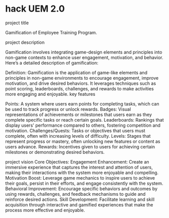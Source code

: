 # hack UEM 2.0
project title

Gamification of Employee Training Program.

project description

Gamification involves integrating game-design elements and principles into non-game contexts to enhance user engagement, motivation, and behavior. Here’s a detailed description of gamification:

Definition:
Gamification is the application of game-like elements and principles in non-game environments to encourage engagement, improve motivation, and drive desired behaviors. It leverages techniques such as point scoring, leaderboards, challenges, and rewards to make activities more engaging and enjoyable.
key features 

Points: A system where users earn points for completing tasks, which can be used to track progress or unlock rewards.
Badges: Visual representations of achievements or milestones that users earn as they complete specific tasks or reach certain goals.
Leaderboards: Rankings that display users' performance compared to others, fostering competition and motivation.
Challenges/Quests: Tasks or objectives that users must complete, often with increasing levels of difficulty.
Levels: Stages that represent progress or mastery, often unlocking new features or content as users advance.
Rewards: Incentives given to users for achieving certain milestones or demonstrating desired behaviors.

project vision
Core Objectives:
Engagement Enhancement: Create an immersive experience that captures the interest and attention of users, making their interactions with the system more enjoyable and compelling.
Motivation Boost: Leverage game mechanics to inspire users to achieve their goals, persist in their efforts, and engage consistently with the system.
Behavioral Improvement: Encourage specific behaviors and outcomes by using rewards, challenges, and feedback mechanisms to guide and reinforce desired actions.
Skill Development: Facilitate learning and skill acquisition through interactive and gamified experiences that make the process more effective and enjoyable.

